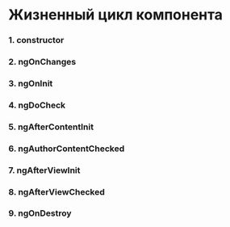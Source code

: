 # Жизненный цикл компонента

### 1. constructor
### 2. ngOnChanges
### 3. ngOnInit
### 4. ngDoCheck
### 5. ngAfterContentInit
### 6. ngAuthorContentChecked
### 7. ngAfterViewInit
### 8. ngAfterViewChecked
### 9. ngOnDestroy